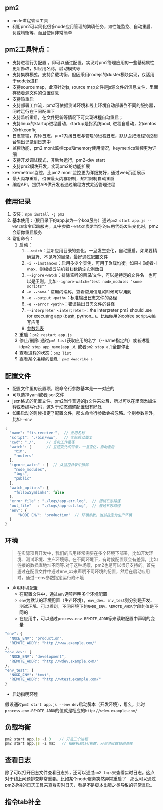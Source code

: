 ## pm2

- node进程管理工具
- 利用pm2可以简化很多node应用管理的繁琐任务，如性能监控、自动重启、负载均衡等，而且使用非常简单

## pm2工具特点：

- 支持进程行为配置 ，即可以通过配置，实现对pm2管理应用的一些基础属性更新修改，如应用名称，启动模式等
- 支持集群模式，支持负载均衡，但因采用nodejs的cluster模块实现，仅适用于nodejs进程
- 支持source map，此项针对js, source map文件是js源文件的信息文件，里面存储着源文件的位置信息
- 支持热重启
- 支持部署工作流，pm2可依据测试环境和线上环境自动部署到不同的服务器，同时运行在不同配置下
- 支持监听重启，在文件更新等情况下可实现进程自动重启；
- 支持linux的startup进程启动，startup是指系统boot, 进程自启动，如centos的chkconfig
- 日志管理，两种日志，pm2系统日志与管理的进程日志，默认会把进程的控制台输出记录到日志中
- 监控功能，pm2 monit监控cpu和memory使用情况，keymetrics监控更为详细
- 支持开发调试模式，非后台运行，pm2-dev start
- 支持pm2模块开发，实现pm2的功能扩展
- keymetrics监控，比pm2 monit监控更为详细友好，通过web页面展示
- 最大内存重启，设置最大内存限制，超过限制自动重启
- 编程API，提供API供开发者通过编程方式灵活管理进程

## 使用记录

1. 安装：`npm install -g pm2`
2. 基本使用：（根目录下的app.js为一个koa服务）通过`pm2 start app.js --watch`命令启动服务，其中参数`--watch`表示当你的应用代码发生变化时，pm2会帮你重启服务
3. 常用命令：
   1. 启动：
      1. `--watch`：监听应用目录的变化，一旦发生变化，自动重启。如果要精确监听、不见听的目录，最好通过配置文件
      2. `-i --instances`：启用多少个实例，可用于负载均衡。如果-i 0或者-i max，则根据当前机器核数确定实例数目
      3. `--ignore-watch`：排除监听的目录/文件，可以是特定的文件名，也可以是正则。比如`--ignore-watch="test node_modules "some scripts""`
      4. `-n --name`：应用的名称。查看应用信息的时候可以用到
      5. `-o --output <path>`：标准输出日志文件的路径
      6. `-e --error <path>`：错误输出日志文件的路径
      7. `--interpreter <interpreter>`：the interpreter pm2 should use for executing app (bash, python...)。比如你用的coffee script来编写应用
      8. [参数列表](https://pm2.keymetrics.io/docs/usage/quick-start/#options)
   2. 重启：`pm2 restart app.js`
   3. 停止/删除: 通过`pm2 list`获取应用的名字（--name指定的）或者进程id`pm2 stop app_name|app_id`, 或者`pm2 stop all`全部停止
   4. 查看进程的状态：`pm2 list`
   5. 查看某个进程的信息：`pm2 describe 0`

## 配置文件

- 配置文件里的设置项，跟命令行参数基本是一一对应的
- 可以选择yaml或者json文件
- json格式的配置文件，pm2当作普通的js文件来处理，所以可以在里面添加注释或者编写代码，这对于动态调整配置很有好处
- 如果启动的时候指定了配置文件，那么命令行参数会被忽略。个别参数除外，比如`--env`

```javascript
{
  "name": "fis-receiver",  // 应用名称
  "script": "./bin/www",   // 实际启动脚本
  "cwd": "./",     // 当前工作路径
  "watch": [       // 监控变化的目录，一旦变化，自动重启
    "bin",
    "routers"
  ],
  "ignore_watch" : [  // 从监控目录中排除
    "node_modules", 
    "logs",
    "public"
  ],
  "watch_options": {
    "followSymlinks": false
  },
  "error_file" : "./logs/app-err.log",  // 错误日志路径
  "out_file"   : "./logs/app-out.log",  // 普通日志路径
  "env": {
      "NODE_ENV": "production"  // 环境参数，当前指定为生产环境
  }
}
```

## 环境

> 在实际项目开发中，我们的应用经常需要在多个环境下部署，比如开发环境、测试环境、生产环境等。在不同环境下，有时候配置项会有差异，比如链接的数据库地址不同等.对于这种场景，pm2也是可以很好支持的。首先通过在配置文件中通过env_xx来声明不同环境的配置，然后在启动应用时，通过--env参数指定运行的环境

- 声明环境配置
  - 在配置文件中，通过`env`选项声明多个环境配置
  - `env`为默认的环境配置（生产环境），`env_dev`、`env_test`则分别是开发、测试环境。可以看到，不同环境下的`NODE_ENV、REMOTE_ADDR`字段的值是不同的
  - 在应用中，可以通过`process.env.REMOTE_ADDR`等来读取配置中声明的变量

```javascript
"env": {
  "NODE_ENV": "production",
  "REMOTE_ADDR": "http://www.example.com/"
},
"env_dev": {
  "NODE_ENV": "development",
  "REMOTE_ADDR": "http://wdev.example.com/"
},
"env_test": {
  "NODE_ENV": "test",
  "REMOTE_ADDR": "http://wtest.example.com/"
}
```

- 启动指明环境

假设通过`pm2 start app.js --env dev`启动脚本（开发环境），那么，此时`process.env.REMOTE_ADDR`的值就是相应的`http://wdev.example.com/` 

## 负载均衡

```javascript
pm2 start app.js -i 3    // 开启三个进程
pm2 start app.js -i max   // 根据机器CPU核数，开启对应数目的进程
```

## 查看日志

除了可以打开日志文件查看日志外，还可以通过`pm2 logs`来查看实时日志。这点对于线上问题排查非常重要。比如某个node服务突然异常重启了，那么可以通过pm2提供的日志工具来查看实时日志，看是不是脚本出错之类导致的异常重启。

## 指令tab补全

